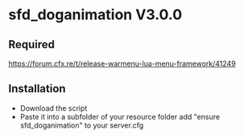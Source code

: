 # sfd_doganimation V3.0.0


## Required 
https://forum.cfx.re/t/release-warmenu-lua-menu-framework/41249 



## Installation
- Download the script 
- Paste it into a subfolder of your resource folder 
add "ensure sfd_doganimation" to your server.cfg 



